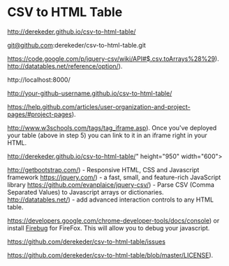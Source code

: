 # CSV to HTML Table



http://derekeder.github.io/csv-to-html-table/






git@github.com:derekeder/csv-to-html-table.git






















https://code.google.com/p/jquery-csv/wiki/API#$.csv.toArrays%28%29).
http://datatables.net/reference/option/).



































http://localhost:8000/







http://your-github-username.github.io/csv-to-html-table/

https://help.github.com/articles/user-organization-and-project-pages/#project-pages).





http://www.w3schools.com/tags/tag_iframe.asp). Once you've deployed your table (above in step 5) you can link to it in an iframe right in your HTML.


http://derekeder.github.io/csv-to-html-table/" height="950" width="600"></iframe>



http://getbootstrap.com/) - Responsive HTML, CSS and Javascript framework
https://jquery.com/) - a fast, small, and feature-rich JavaScript library
https://github.com/evanplaice/jquery-csv/) - Parse CSV (Comma Separated Values) to Javascript arrays or dictionaries.
http://datatables.net/) - add advanced interaction controls to any HTML table.





https://developers.google.com/chrome-developer-tools/docs/console) or install [Firebug](http://getfirebug.com/) for FireFox. This will allow you to debug your javascript.








https://github.com/derekeder/csv-to-html-table/issues








https://github.com/derekeder/csv-to-html-table/blob/master/LICENSE).

